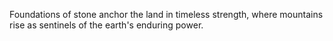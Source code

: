 Foundations of stone anchor the land in timeless strength, where mountains rise as sentinels of the earth's enduring power.
